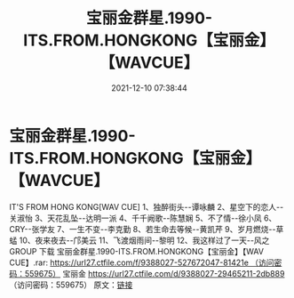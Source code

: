 ﻿---
title: 宝丽金群星.1990-ITS.FROM.HONGKONG【宝丽金】【WAVCUE】
date: 2021-12-10 07:38:44
categories: WAV车载音乐、镜像
tags: 华语中文
---
# 宝丽金群星.1990-ITS.FROM.HONGKONG【宝丽金】【WAVCUE】

IT'S FROM HONG KONG[WAV CUE]
1、独醉街头--谭咏麟
2、星空下的恋人--关淑怡
3、天花乱坠--达明一派
4、千千阙歌--陈慧娴
5、不了情--徐小凤
6、CRY--张学友
7、一生不变--李克勤
8、若生命去等候--黄凯芹
9、岁月燃烧--草蜢
10、夜来夜去--邝美云
11、飞渡烟雨间--黎明
12、我这样过了一天--风之GROUP
下载
宝丽金群星.1990-ITS.FROM.HONGKONG【宝丽金】【WAV
CUE】.rar: https://url27.ctfile.com/f/9388027-527672047-81421e （访问密码：559675）
宝丽金
https://url27.ctfile.com/d/9388027-29465211-2db889
（访问密码：559675）
原文：[链接](https://blog.sina.com.cn/s/blog_1647c7e7601030v4i.html)